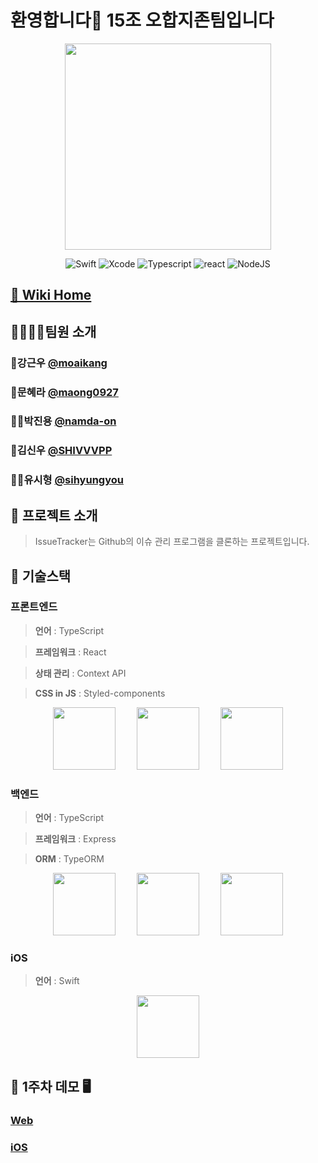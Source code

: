 # 환영합니다🙌 15조 오합지존팀입니다

<p align="center">
<img  src = "https://user-images.githubusercontent.com/60877502/97580947-4fd7d380-1a37-11eb-8155-990e1feb2efb.png  "  height="330px" ></img> </p>

<div align="center" style="margin-top : 10px ">

![Swift](https://img.shields.io/badge/swift-v5.1-orange?logo=swift)
![Xcode](https://img.shields.io/badge/xcode-v12.1-blue?logo=xcode)
![Typescript](https://img.shields.io/badge/typescript-v4.0.3-white?logo=typescript)
![react](https://img.shields.io/badge/react-0.0-9cf?logo=react)
![NodeJS](https://img.shields.io/badge/node.js-v12.18.3-green?logo=node.js)

</div>

## [🏡 Wiki Home](https://github.com/boostcamp-2020/IssueTracker-15/wiki)

## 👨‍👨‍👧‍👦팀원 소개

### 🗿강근우 [@moaikang](https://github.com/moaikang)

### 👸문혜라 [@maong0927](https://github.com/maong0927)

### 🙇‍♂️박진용 [@namda-on](https://github.com/namda-on)

### 😬김신우 [@SHIVVVPP](https://github.com/SHIVVVPP)

### 🤦‍♂️유시형 [@sihyungyou](https://github.com/sihyungyou)

## 📌 프로젝트 소개

> IssueTracker는 Github의 이슈 관리 프로그램을 클론하는 프로젝트입니다.

## 📌 기술스택

### 프론트엔드

> **언어** : TypeScript

> **프레임워크** : React

> **상태 관리** : Context API

> **CSS in JS** : Styled-components

<p align="center">
<img src = "https://noticon-static.tammolo.com/dgggcrkxq/image/upload/v1566913457/noticon/eh4d0dnic4n1neth3fui.png" height="100px" style='margin-right:30px'>
<img src = "https://noticon-static.tammolo.com/dgggcrkxq/image/upload/v1566557331/noticon/d5hqar2idkoefh6fjtpu.png" height="100px" style='margin-right:30px'>
<img src = 
"https://noticon-static.tammolo.com/dgggcrkxq/image/upload/v1568851518/noticon/lwj3hr9v1yoheimtwc1w.png" height="100px">
</p>

### 백엔드

> **언어** : TypeScript

> **프레임워크** : Express

> **ORM** : TypeORM

<p align="center">
<img src = "https://noticon-static.tammolo.com/dgggcrkxq/image/upload/v1566913457/noticon/eh4d0dnic4n1neth3fui.png" height="100px" style='margin-right:30px'>

<img src="https://noticon-static.tammolo.com/dgggcrkxq/image/upload/v1597622806/noticon/avedhz3pvaij65k3ztar.png" height="100px"  style='margin-right:30px'>

<img src="https://noticon-static.tammolo.com/dgggcrkxq/image/upload/v1566919128/noticon/fz6iy5qe3gtdyfxompyy.png" height="100px">
</p>

### iOS

> **언어** : Swift

<p align = "center">
<img src="https://noticon-static.tammolo.com/dgggcrkxq/image/upload/v1582581609/noticon/cczbpahp5od6voerbvwr.svg" height = "100px">
</p>

## 📌 1주차 데모 🖥

### [Web]()

### [iOS]()
